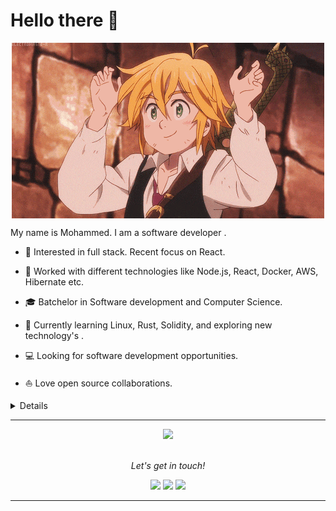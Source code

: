 # Hello there 👋


<p align="center">
<img align="center" src="https://github.com/mnq11/Profile/blob/main/pic/208593.gif" />
</p>


My name is Mohammed. I am a software developer .

* 🧐   Interested in full stack. Recent focus on React.


* 💼   Worked with different technologies like Node.js, React, Docker, AWS, Hibernate etc.


* 🎓   Batchelor in Software development and Computer Science.


* 🌱   Currently learning Linux, Rust, Solidity, and exploring new technology's .


* 💻   Looking for software development opportunities.


* ⛵   Love open source collaborations.

<details>
 
<p align="center">
<img align="center" src="https://raw.githubusercontent.com/halfrost/halfrost/master/icons/header_1.png" />
</p>

</details>
  
<hr>

<p align="center">
  <img src="https://raw.githubusercontent.com/coderjojo/coderjojo/master/img/github.gif" width=100>
  <br><br>
  <samp>
  </samp>
</p>

<p align="center">
  <i>Let's get in touch!</i>

<p align="center">
<a href= "https://github.com/mnq11"><img src="https://img.icons8.com/material-outlined/27/000000/ball-point-pen.png"/></a>
<a href= "https://www.linkedin.com/in/mohammed-nabil-48b539107/"><img src="https://img.icons8.com/material-outlined/30/000000/linkedin.png"/></a>
<a href= "https://www.mohammedn.info/"><img src="https://img.icons8.com/material-outlined/27/000000/geography.png"/></a>
</p>




---



 


[//]: # (&#40;  <a href="https://docs.gitlab.com/ee/ci/" target="_blank" >)

[//]: # (    <img src="https://raw.githubusercontent.com/itsksaurabh/itsksaurabh/master/assets/cicd.gif"  height="65" />)

[//]: # (  </a>)
 
 
  


